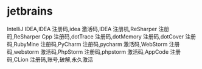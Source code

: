# jetbrains
IntelliJ IDEA,IDEA 注册码,idea 激活码,IDEA 注册机,ReSharper 注册码,ReSharper Cpp 注册码,dotTrace 注册码,dotMemory 注册码,dotCover 注册码,RubyMine 注册码,PyCharm 注册码,pycharm 激活码,WebStorm 注册码,webstorm 激活码,PhpStorm 注册码,phpstorm 激活码,AppCode 注册码,CLion 注册码,账号,破解,永久激活
